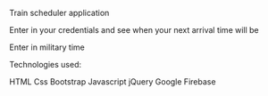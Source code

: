 Train scheduler application

Enter in your credentials and see when your next arrival time will be

Enter in military time

Technologies used:

HTML
Css
Bootstrap
Javascript
jQuery
Google Firebase